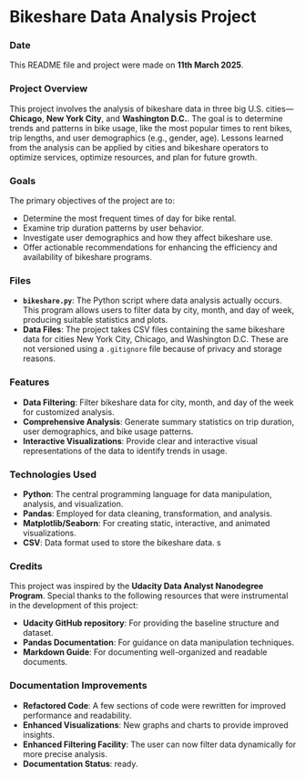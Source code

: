# Bikeshare Data Analysis Project

### Date
This README file and project were made on **11th March 2025**.

### Project Overview
This project involves the analysis of bikeshare data in three big U.S. cities—**Chicago**, **New York City**, and **Washington D.C.**. The goal is to determine trends and patterns in bike usage, like the most popular times to rent bikes, trip lengths, and user demographics (e.g., gender, age). Lessons learned from the analysis can be applied by cities and bikeshare operators to optimize services, optimize resources, and plan for future growth.

### Goals
The primary objectives of the project are to:
- Determine the most frequent times of day for bike rental.
- Examine trip duration patterns by user behavior.
- Investigate user demographics and how they affect bikeshare use.
- Offer actionable recommendations for enhancing the efficiency and availability of bikeshare programs.

### Files
- **`bikeshare.py`**: The Python script where data analysis actually occurs. This program allows users to filter data by city, month, and day of week, producing suitable statistics and plots.
- **Data Files**: The project takes CSV files containing the same bikeshare data for cities New York City, Chicago, and Washington D.C. These are not versioned using a `.gitignore` file because of privacy and storage reasons.

### Features
- **Data Filtering**: Filter bikeshare data for city, month, and day of the week for customized analysis.
- **Comprehensive Analysis**: Generate summary statistics on trip duration, user demographics, and bike usage patterns.
- **Interactive Visualizations**: Provide clear and interactive visual representations of the data to identify trends in usage.
  
### Technologies Used
- **Python**: The central programming language for data manipulation, analysis, and visualization.
- **Pandas**: Employed for data cleaning, transformation, and analysis.
- **Matplotlib/Seaborn**: For creating static, interactive, and animated visualizations.
- **CSV**: Data format used to store the bikeshare data.
s
### Credits
This project was inspired by the **Udacity Data Analyst Nanodegree Program**. Special thanks to the following resources that were instrumental in the development of this project:
- **Udacity GitHub repository**: For providing the baseline structure and dataset.
- **Pandas Documentation**: For guidance on data manipulation techniques.
- **Markdown Guide**: For documenting well-organized and readable documents.

### Documentation Improvements
- **Refactored Code**: A few sections of code were rewritten for improved performance and readability.
- **Enhanced Visualizations**: New graphs and charts to provide improved insights.
- **Enhanced Filtering Facility**: The user can now filter data dynamically for more precise analysis.
- **Documentation Status**: ready.
